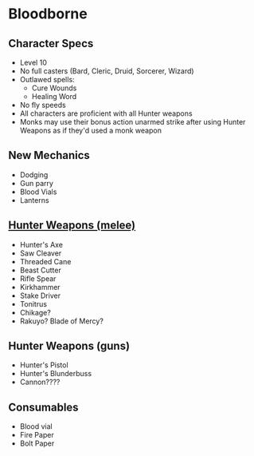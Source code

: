 # Bloodborne

## Character Specs
- Level 10
- No full casters (Bard, Cleric, Druid, Sorcerer, Wizard)
- Outlawed spells:
  - Cure Wounds
  - Healing Word
- No fly speeds
- All characters are proficient with all Hunter weapons
- Monks may use their bonus action unarmed strike after using Hunter Weapons as if they'd used a monk weapon

## New Mechanics
- Dodging
- Gun parry
- Blood Vials
- Lanterns

## [Hunter Weapons (melee)](MeleeWeapons.md)
- Hunter's Axe
- Saw Cleaver
- Threaded Cane
- Beast Cutter
- Rifle Spear
- Kirkhammer
- Stake Driver
- Tonitrus
- Chikage?
- Rakuyo? Blade of Mercy?

## Hunter Weapons (guns)
- Hunter's Pistol
- Hunter's Blunderbuss
- Cannon????

## Consumables
- Blood vial
- Fire Paper
- Bolt Paper
